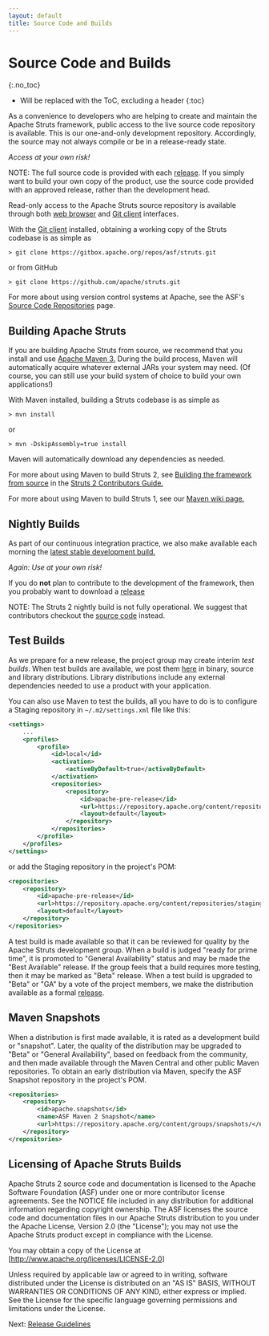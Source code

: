```yaml
---
layout: default
title: Source Code and Builds
---
```


# Source Code and Builds
{:.no_toc}

* Will be replaced with the ToC, excluding a header
{:toc}

As a convenience to developers who are helping to create and maintain the Apache Struts framework,
public access to the live source code repository is available. This is our one-and-only development repository.
Accordingly, the source may not always compile or be in a release-ready state.

*Access at your own risk!*

NOTE: The full source code is provided with each [release](/download.cgi). If you simply want to build
your own copy of the product, use the source code provided with an approved release, rather than the development head.

Read-only access to the Apache Struts source repository is available through both
[web browser](https://gitbox.apache.org/repos/asf?p=struts.git;a=summary) and
[Git client](http://git-scm.com/) interfaces.

With the [Git client](http://git-scm.com/) installed, obtaining a working copy of the Struts codebase is as simple as

```
> git clone https://gitbox.apache.org/repos/asf/struts.git
```

or from GitHub

```
> git clone https://github.com/apache/struts.git
```

For more about using version control systems at Apache, see the ASF's
[Source Code Repositories](http://www.apache.org/dev/#version-control) page.

## Building Apache Struts

If you are building Apache Struts from source, we recommend that you install and use
[Apache Maven 3.](http://maven.apache.org) During the build process, Maven will automatically acquire
whatever external JARs your system may need. (Of course, you can still use your build system of choice to build
your own applications!)

With Maven installed, building a Struts codebase is as simple as

```
> mvn install
```

or

```
> mvn -DskipAssembly=true install
```

Maven will automatically download any dependencies as needed.

For more about using Maven to build Struts 2, see
[Building the framework from source](contributors/building-the-framework-from-source) in the
[Struts 2 Contributors Guide.](contributors/index)

For more about using Maven to build Struts 1, see our [Maven wiki page.](http://wiki.apache.org/struts/StrutsMaintenanceMaven)

## Nightly Builds

As part of our continuous integration practice, we also make available each morning the
[latest stable development build.](https://nightlies.apache.org/struts/snapshot/)

*Again: Use at your own risk!*

If you do **not** plan to contribute to the development of the framework, then you probably want to download a
[release](releases)

NOTE: The Struts 2 nightly build is not fully operational. We suggest that contributors checkout
the [source code](#SourceCode) instead.

## Test Builds
            
As we prepare for a new release, the project group may create interim *test builds*. When test builds are available,
we post them [here](https://dist.apache.org/repos/dist/dev/struts/) in binary, source and library distributions.
Library distributions include any external dependencies needed to use a product with your application.

You can also use Maven to test the builds, all you have to do is to configure a Staging repository in `~/.m2/settings.xml`
file like this:

```xml
<settings>
    ...
    <profiles>
        <profile>
            <id>local</id>
            <activation>
                <activeByDefault>true</activeByDefault>
            </activation>
            <repositories>
                <repository>
                    <id>apache-pre-release</id>
                    <url>https://repository.apache.org/content/repositories/staging/</url>
                    <layout>default</layout>
                </repository>
            </repositories>
        </profile>
    </profiles>
</settings>
```

or add the Staging repository in the project's POM:

```xml
<repositories>
    <repository>
        <id>apache-pre-release</id>
        <url>https://repository.apache.org/content/repositories/staging/</url>
        <layout>default</layout>
    </repository>
</repositories>
```

A test build is made available so that it can be reviewed for quality by the Apache Struts development group.
When a build is judged "ready for prime time", it is promoted to "General Availability" status and may be
made the "Best Available" release. If the group feels that a build requires more testing, then it may be marked
as "Beta" release. When a test build is upgraded to "Beta" or "GA" by a vote of the project members,
we make the distribution available as a formal [release](releases).

## Maven Snapshots

When a distribution is first made available, it is rated as a development build or "snapshot". Later, the quality
of the distribution may be upgraded to "Beta" or "General Availability", based on feedback from the community,
and then made available through the Maven Central and other public Maven repositories. To obtain an early distribution 
via Maven, specify the ASF Snapshot repository in the project's POM.

```xml
<repositories>
    <repository>
        <id>apache.snapshots</id>
        <name>ASF Maven 2 Snapshot</name>
        <url>https://repository.apache.org/content/groups/snapshots/</url>
    </repository>
</repositories>
```


## Licensing of Apache Struts Builds

Apache Struts 2 source code and documentation is licensed to the Apache Software Foundation (ASF) under one
or more contributor license agreements. See the NOTICE file included in any distribution for additional information
regarding copyright ownership. The ASF licenses the source code and documentation files in our Apache Struts distribution
to you under the Apache License, Version 2.0 (the "License"); you may not use the Apache Struts product except in compliance
with the License.

You may obtain a copy of the License at [http://www.apache.org/licenses/LICENSE-2.0]

Unless required by applicable law or agreed to in writing, software distributed under the License is distributed on an
"AS IS" BASIS, WITHOUT WARRANTIES OR CONDITIONS OF ANY KIND, either express or implied.  See the License for the
specific language governing permissions and limitations under the License.

Next: [Release Guidelines](release-guidelines)
